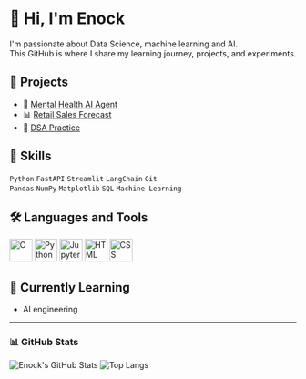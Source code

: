 # 👋 Hi, I'm Enock 

I'm passionate about Data Science, machine learning and AI.  
This GitHub is where I share my learning journey, projects, and experiments.

## 🚀 Projects
- 🤖 [Mental Health AI Agent](https://github.com/poip-boop/mental_health_AI_Agent)
- 📊 [Retail Sales Forecast](https://github.com/poip-boop/retail-sales-forecasting)
- 🧠 [DSA Practice](https://github.com/poip-boop/DSA)

## 💼 Skills
`Python` `FastAPI` `Streamlit` `LangChain` `Git`  
`Pandas` `NumPy` `Matplotlib` `SQL` `Machine Learning`

## 🛠️ Languages and Tools

<p>
  <img src="https://cdn.jsdelivr.net/gh/devicons/devicon/icons/c/c-original.svg" height="40" alt="C"/>
  <img src="https://cdn.jsdelivr.net/gh/devicons/devicon/icons/python/python-original.svg" height="40" alt="Python"/>
  <img src="https://cdn.jsdelivr.net/gh/devicons/devicon/icons/jupyter/jupyter-original.svg" height="40" alt="Jupyter"/>
  <img src="https://cdn.jsdelivr.net/gh/devicons/devicon/icons/html5/html5-original.svg" height="40" alt="HTML"/>
  <img src="https://cdn.jsdelivr.net/gh/devicons/devicon/icons/css3/css3-original.svg" height="40" alt="CSS"/>
</p>

## 🌱 Currently Learning
- AI engineering

---

### 📊 GitHub Stats

![Enock's GitHub Stats](https://github-readme-stats.vercel.app/api?username=poip-boop&show_icons=true&theme=radical)
![Top Langs](https://github-readme-stats.vercel.app/api/top-langs/?username=poip-boop&layout=compact&theme=radical)
